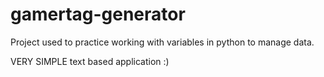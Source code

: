# gamertag-generator
Project used to practice working with variables in python to manage data.

VERY SIMPLE text based application :)
